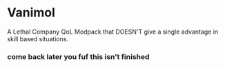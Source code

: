 # Vanimol
A Lethal Company QoL Modpack that DOESN'T give a single advantage in skill based situations.


### come back later you fuf this isn't finished
